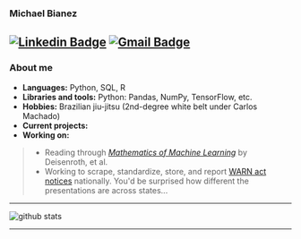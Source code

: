 ### Michael Bianez
[![Linkedin Badge](https://img.shields.io/badge/-Michael_Bianez-blue?style=flat-square&logo=Linkedin&logoColor=white&link=https://www.linkedin.com/in/michaelbianez//)](https://www.linkedin.com/in/michaelbianez/) [![Gmail Badge](https://img.shields.io/badge/-michaelbianez@gmail.com-c14438?style=flat-square&logo=Gmail&logoColor=white&link=mailto:michaelbianez@gmail.com)](mailto:michaelbianez@gmail.com)
---------------------------------------------------------------------------------------------------------------------------------------------------------------------------------
### About me

*  **Languages:** Python, SQL, R
*  **Libraries and tools:** Python: Pandas, NumPy, TensorFlow, etc.
*  **Hobbies:** Brazilian jiu-jitsu (2nd-degree white belt under Carlos Machado)
*  **Current projects:**
*  **Working on:**
> * Reading through *[Mathematics of Machine Learning](https://mml-book.github.io/)* by Deisenroth, et al.
> * Working to scrape, standardize, store, and report [WARN act notices](https://www.dol.gov/agencies/eta/layoffs/warn) nationally. You'd be surprised how different the presentations are across states...

---------------------------------------------------------------------------------------------------------------------------------------------------------------------------------

![github stats](https://github-readme-stats.vercel.app/api?username=limits-to-arbitrage&show_icons=true)

---------------------------------------------------------------------------------------------------------------------------------------------------------------------------------
